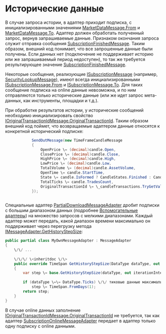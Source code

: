 # Исторические данные

В случае запроса истории, в адаптер приходит подписка, с инициализированными значениями [MarketDataMessage.From](../api/StockSharp.Messages.MarketDataMessage.From.html) и [MarketDataMessage.To](../api/StockSharp.Messages.MarketDataMessage.To.html). Адаптер должен обработать полученный запрос, вернув запрашиваемые данные. Признаком окончания запроса служит отправка сообщения [SubscriptionFinishedMessage](../api/StockSharp.Messages.SubscriptionFinishedMessage.html). Таким образом, внешний код понимает, что все запрошенные данные были получены. Если данных нет (подключение не поддерживает историю или же запрашиваемый период недоступен), то так же требуется результирующее значение [SubscriptionFinishedMessage](../api/StockSharp.Messages.SubscriptionFinishedMessage.html). 

Некоторые сообщения, реализующие [ISubscriptionMessage](../api/StockSharp.Messages.ISubscriptionMessage.html) (например, [SecurityLookupMessage](../api/StockSharp.Messages.SecurityLookupMessage.html)), имеют всегда инициализированными [ISubscriptionMessage.From](../api/StockSharp.Messages.ISubscriptionMessage.From.html) и [ISubscriptionMessage.To](../api/StockSharp.Messages.ISubscriptionMessage.To.html). Для таких сообщение подписка на online данные невозможна, и по ним отправляются только исторические данные (или же идет запрос мета\-данных, как инструменты, площадки и т.д.). 

При обработке результатов истории, у исторические сообщений необходимо инициализировать свойство [IOriginalTransactionIdMessage.OriginalTransactionId](../api/StockSharp.Messages.IOriginalTransactionIdMessage.OriginalTransactionId.html). Таким образом внешний код поймет, что возвращаемые адаптером данные относятся к конкретной исторический подписке:

```cs
      		SendOutMessage(new TimeFrameCandleMessage
			{
				OpenPrice \= (decimal)candle.Open,
				ClosePrice \= (decimal)candle.Close,
				HighPrice \= (decimal)candle.High,
				LowPrice \= (decimal)candle.Low,
				TotalVolume \= (decimal)candle.AssetVolume,
				OpenTime \= candle.StartTime,
				State \= candle.IsFormed ? CandleStates.Finished : CandleStates.Active,
				TotalTicks \= candle.TradesCount,
				OriginalTransactionId \= \_candleTransactions.TryGetValue(Tuple.Create(secId, tf)), \/\/ \<\- заполняем идентификато подписки, по которому внешний код определит, какой инструмент и тайм\-фрейм был в подписке
			});
      
```

Специальные адаптер [PartialDownloadMessageAdapter](../api/StockSharp.Algo.PartialDownloadMessageAdapter.html) дробит подписки с большим диапазоном данных (подробнее [Вспомогательные адаптеры](Messages_adapters_chain.md)) на множество запросов с мелкими диапазонами. Каждый адаптер может передать, какой диапазон времени максимально он поддерживает через перегрузку метода [IMessageAdapter.GetHistoryStepSize](../api/StockSharp.Messages.IMessageAdapter.GetHistoryStepSize.html):

```cs
public partial class MyOwnMessageAdapter : MessageAdapter
{
	\/\/ ...
	
	\/\/\/ \<inheritdoc \/\>
	public override TimeSpan GetHistoryStepSize(DataType dataType, out TimeSpan iterationInterval)
	{
		var step \= base.GetHistoryStepSize(dataType, out iterationInterval);
			
		if (dataType \=\= DataType.Ticks) \/\/ тиковые данные максимально поддерживает диапазон в один день
			step \= TimeSpan.FromDays(1);
		return step;
	}
}
```

В случае online данных заполнение [IOriginalTransactionIdMessage.OriginalTransactionId](../api/StockSharp.Messages.IOriginalTransactionIdMessage.OriginalTransactionId.html) не требуется, так как адаптер [SubscriptionOnlineMessageAdapter](../api/StockSharp.Algo.SubscriptionOnlineMessageAdapter.html) передает в адаптер только одну подписку с online данными.
